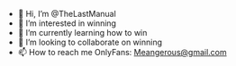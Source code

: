 - 👋 Hi, I’m @TheLastManual
- 👀 I’m interested in winning
- 🌱 I’m currently learning how to win
- 💞️ I’m looking to collaborate on winning
- 📫 How to reach me OnlyFans: Meangerous@gmail.com 

<!---
TheLastManual/TheLastManual is a ✨ special ✨ repository because its `README.md` (this file) appears on your GitHub profile.
You can click the Preview link to take a look at your changes.
--->
